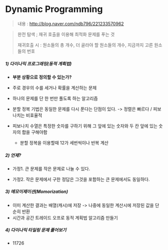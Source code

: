 # Dynamic Programming

> 내용  : http://blog.naver.com/ndb796/221233570962

> 완전 탐색 ; 재귀 호출을 이용해 최적화 문제를 푸는 것
>
> 재귀호출 시 : 원소들의 총 개수, 더 골라야 할 원소들의 개수, 지금까지 고른 원소들의 번호

##### 1) 다이나믹 프로그래밍(동적 계획법)

* **부분 상황으로 정의할 수 있는가?**

* 주로 경우의 수를 세거나 확률을 계산하는 문제

* 하나의 문제를 단 한 번만 풀도록 하는 알고리즘 

* 분할 정복 기법은 동일한 문제를 다시 푼다는 단점이 있다. -> 정렬은 빠르다 / 피보나치는 비효율적
* 피보나치 수열은 특정한 숫자를 구하기 위해 그 앞에 있는 숫자와 두 칸 앞에 있는 숫자의 합을 구해야함
  * 분할 정복을 이용할때 12가 세번씩이나 반복 계산

##### 2) 언제?

* 가정1. 큰 문제를 작은 문제로 나눌 수 있다.

* 가정2. 작은 문제에서 구한 정답은 그것을 포함하는 큰 문제에서도 동일하다.



##### 3) 메모이제이션(Momorization)

* 이미 계산한 결과는 배열(캐시)에 저장 -> 나중에 동일한 계산시에 저장된 값을 단순히 반환 
* 시간과 공간 트레이드 오프로 동적 계획법 알고리즘 만들기



##### 4) 다이나믹 타일링 문제 풀어보기

* 11726 

